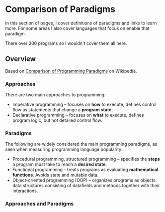 # Comparison of Paradigms

In this section of pages, I cover definitions of paradigms and links to learn more. For some areas I also cover languages that focus on enable that paradigm.

There over 200 programs so I wouldn't cover them all here.


## Overview

Based on [Comparison of Programming Paradigms](https://en.m.wikipedia.org/wiki/Comparison_of_programming_paradigms) on Wikipedia.

### Approaches 

There are two main approaches to programming:

- Imperative programming – focuses on **how** to execute, defines control flow as statements that change a **program state**.
- Declarative programming – focuses on **what** to execute, defines program logic, but not detailed control flow.

### Paradigms

The following are widely considered the main programming paradigms, as seen when measuring programming language popularity:

- Procedural programming, structured programming – specifies the **steps** a program must take to reach a **desired state**.
- Functional programming – treats programs as evaluating **mathematical functions**. Avoids state and mutable data.
- Object-oriented programming (OOP) – organizes programs as objects: data structures consisting of datafields and methods together with their interactions.

### Approaches and Paradigms
